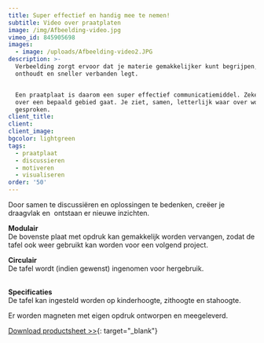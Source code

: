 ```yaml
---
title: Super effectief en handig mee te nemen!
subtitle: Video over praatplaten
image: /img/Afbeelding-video.jpg
vimeo_id: 845905698
images:
  - image: /uploads/Afbeelding-video2.JPG
description: >-
  Verbeelding zorgt ervoor dat je materie gemakkelijker kunt begrijpen, beter
  onthoudt en sneller verbanden legt. 


  Een praatplaat is daarom een super effectief communicatiemiddel. Zeker als het
  over een bepaald gebied gaat. Je ziet, samen, letterlijk waar over wordt
  gesproken. 
client_title:
client:
client_image:
bgcolor: lightgreen
tags:
  - praatplaat
  - discussieren
  - motiveren
  - visualiseren
order: '50'
---
```

Door samen te discussiëren en oplossingen te bedenken, creëer je draagvlak en &nbsp;ontstaan er nieuwe inzichten.

**Modulair**<br>De bovenste plaat met opdruk kan gemakkelijk worden vervangen, zodat de tafel ook weer gebruikt kan worden voor een volgend project.

**Circulair**<br>De tafel wordt (indien gewenst) ingenomen voor hergebruik. &nbsp;

<br>**Specificaties**<br>De tafel kan ingesteld worden op kinderhoogte, zithoogte en stahoogte.

Er worden magneten met eigen opdruk ontworpen en meegeleverd.&nbsp;

[Download productsheet &gt;&gt;](http://frisseplannen.nl/Frisse-Plannen_Praatplaat.pdf){: target="_blank"}